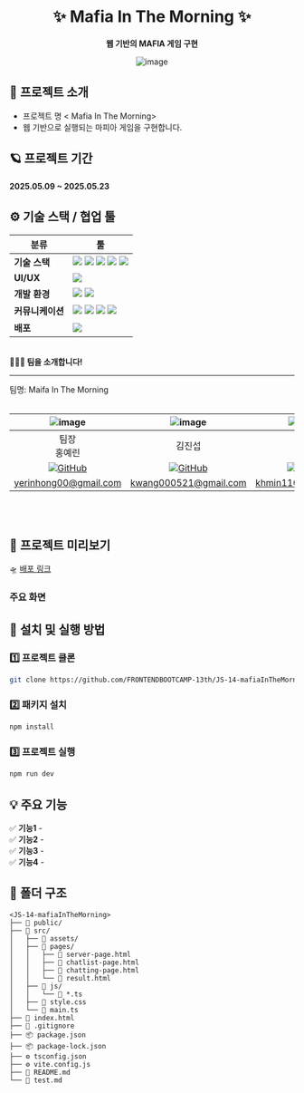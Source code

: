 <div align="center">
  
# ✨ Mafia In The Morning ✨

**웹 기반의 MAFIA 게임 구현**

![image](https://github.com/user-attachments/assets/cab40f21-d40d-444e-a3d1-19af663b2a0a)



</div>

## 🚀 프로젝트 소개 
- 프로젝트 명  < Mafia In The Morning> <br>
- 웹 기반으로 실행되는 마피아 게임을 구현합니다.

## 🪐 프로젝트 기간

#### 2025.05.09 ~ 2025.05.23


## ⚙️ 기술 스택 / 협업 툴
<div align="center">


| 분류             | 툴                                                                                                                                                                                                                                                                                                                                                                                                                                                                                                                                                              |
| ---------------- | --------------------------------------------------------------------------------------------------------------------------------------------------------------------------------------------------------------------------------------------------------------------------------------------------------------------------------------------------------------------------------------------------------------------------------------------------------------------------------------------------------------------------------------------------------------- |
| **기술 스택**    | <img src="https://img.shields.io/badge/HTML5-daffff?style=fot-the-badge&logo=HTML5&logoColor=E34F26"/> <img src="https://img.shields.io/badge/CSS-daffff?style=fot-the-badge&logo=CSS3&logoColor=1572B6"/> <img src="https://img.shields.io/badge/TailwindCSS-daffff?style=fot-the-badge&logo=TailwindCSS&logoColor=06B6D4"/> <img src="https://img.shields.io/badge/JavaScript-daffff?style=fot-the-badge&logo=JavaScript&logoColor=F7DF1E"/> <img src="https://img.shields.io/badge/TypeScript-daffff?style=fot-the-badge&logo=TypeScript&logoColor=3178C6"/> |
| **UI/UX**        | <img src="https://img.shields.io/badge/Figma-DAFFFF?style=fot-the-badge&logo=Figma&logoColor=F24E1E"/>                                                                                                                                                                                                                                                                                                                                                                                                                                                          |
| **개발 환경**    | <img src="https://img.shields.io/badge/Visual%20Studio%20Code-DAFFFF?style=fot-the-badge&logo=visual-studio-code&logoColor=007ACC"/> <img src="https://img.shields.io/badge/Vite-DAFFFF?style=fot-the-badge&logo=vite&logoColor=646CFF"/>                                                                                                                                                                                                                                                                                                                       |
| **커뮤니케이션** | <img src="https://img.shields.io/badge/Git-DAFFFF?style=fot-the-badge&logo=git&logoColor=F05032"/> <img src="https://img.shields.io/badge/GitHub-DAFFFF?style=fot-the-badge&logo=github&logoColor=black"/> <img src="https://img.shields.io/badge/Discord-DAFFFF?style=fot-the-badge&logo=Discord&logoColor=5865F2"/> <img src="https://img.shields.io/badge/Notion-DAFFFF?style=fot-the-badge&logo=Notion&logoColor=000000"/>                                                                                                                                  |
| **배포**         | <img src="https://img.shields.io/badge/Netlify-DAFFFF?style=fot-the-badge&logo=Netlify&logoColor=00C7B7"/>                                                                                                                                                                                                                                                                                                                                                                                                                                                      |

</div>
<br />
<b>🧑🏼‍🚀 팀을 소개합니다!</b><br/>
<hr/>
팀명: Maifa In The Morning <b></b><br/>
<br/>

|                 ![image](https://github.com/user-attachments/assets/a143b4d6-bd6a-4227-bbbe-a081a9f8131d)                  |                  ![image](https://github.com/user-attachments/assets/9c3dd507-df8a-4b06-9a0a-20e7c287549d)                   |                  ![image](https://github.com/user-attachments/assets/fcef1b52-498f-43d0-b922-a8856337a94c)                  |                  ![image](https://github.com/user-attachments/assets/d61b4917-946f-4cd0-86ea-e92c44f99dd3)                  |
| :------------------------------------------------------------------------------------------------------------------------: | :--------------------------------------------------------------------------------------------------------------------------: | :-------------------------------------------------------------------------------------------------------------------------: | :-------------------------------------------------------------------------------------------------------------------------: |
|                                                     팀장 <br/> 홍예린                                                      |                                                            김진섭                                                            |                                                           김혜민                                                            |                                                           이도울                                                            |
| [![GitHub](https://img.shields.io/badge/GitHub-181717?style=flat&logo=github&logoColor=white)](https://github.com/hhongye) | [![GitHub](https://img.shields.io/badge/GitHub-181717?style=flat&logo=github&logoColor=white)](https://github.com/Jinseob92) | [![GitHub](https://img.shields.io/badge/GitHub-181717?style=flat&logo=github&logoColor=white)](https://github.com/minixzip) | [![GitHub](https://img.shields.io/badge/GitHub-181717?style=flat&logo=github&logoColor=white)](https://github.com/dooollee) |
|                                                   yerinhong00@gmail.com                                                    |                                                    kwang000521@gmail.com                                                     |                                                     khmin1106@gmail.com                                                     |                                                   dooollee0928@gmail.com                                                    |

<br /> 
<br />

## 🎥 프로젝트 미리보기

🛸 [배포 링크](https://github.com/FRONTENDBOOTCAMP-13th/JS-14-mafiaInTheMorning)

### 주요 화면

## 🔧 설치 및 실행 방법

### 1️⃣ 프로젝트 클론

```bash
git clone https://github.com/FRONTENDBOOTCAMP-13th/JS-14-mafiaInTheMorning.git
```

### 2️⃣ 패키지 설치

```bash
npm install
```

### 3️⃣ 프로젝트 실행

```bash
npm run dev
```

## 💡 주요 기능

✅ **기능1** -  
✅ **기능2** -  
✅ **기능3** -  
✅ **기능4** -

## 📂 폴더 구조

```
<JS-14-mafiaInTheMorning>
├── 📁 public/
├── 📁 src/
│   ├── 📁 assets/
│   ├── 📁 pages/
│   │   ├── 📄 server-page.html
│   │   ├── 📄 chatlist-page.html
│   │   ├── 📄 chatting-page.html
│   │   └── 📄 result.html
│   ├── 📁 js/
│   │   └── 🧾 *.ts
│   ├── 🎨 style.css
│   └── 🧠 main.ts
├── 📄 index.html
├── 📄 .gitignore
├── 📦 package.json
├── 📦 package-lock.json
├── ⚙️ tsconfig.json
├── ⚙️ vite.config.js
├── 📝 README.md
└── 🧪 test.md
```
